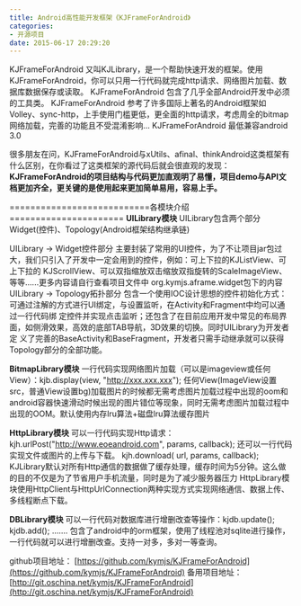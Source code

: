 ```yaml
---
title: Android高性能开发框架《KJFrameForAndroid》
categories:
- 开源项目
date: 2015-06-17 20:29:20
---
```


KJFrameForAndroid 又叫KJLibrary，是一个帮助快速开发的框架。使用KJFrameForAndroid，你可以只用一行代码就完成http请求、网络图片加载、数据库数据保存或读取。
KJFrameForAndroid 包含了几乎全部Android开发中必须的工具类。
KJFrameForAndroid 参考了许多国际上著名的Android框架如Volley、sync-http，上手使用门槛更低，更全面的http请求，考虑周全的bitmap网络加载，完善的功能且不受混淆影响...
KJFrameForAndroid 最低兼容android 3.0
<!-- more -->
很多朋友在问，KJFrameForAndroid与xUtils、afinal、thinkAndroid这类框架有什么区别，在你看过了这类框架的源代码后就会很直观的发现：**KJFrameForAndroid的项目结构与代码更加直观明了易懂，项目demo与API文档更加齐全，更关键的是使用起来更加简单易用，容易上手。**

===========================各模块介绍======================
**UILibrary模块**
UILibrary包含两个部分Widget(控件)、Topology(Android框架结构继承链)

UILibrary -&gt; Widget控件部分 
主要封装了常用的UI控件，为了不让项目jar包过大，我们只引入了开发中一定会用到的控件，例如：可上下拉的KJListView、可上下拉的
KJScrollView、可以双指缩放双击缩放双指旋转的ScaleImageView、等等......更多内容请自行查看项目文件中
org.kymjs.aframe.widget包下的内容
UILibrary -&gt; Topology拓扑部分 
包含一个使用IOC设计思想的控件初始化方式：可通过注解的方式进行UI绑定，与设置监听，在Activity和Fragment中均可以通过一行代码绑
定控件并实现点击监听；还包含了在目前应用开发中常见的布局界面，如侧滑效果，高效的底部TAB导航，3D效果的切换。同时UILibrary为开发者定
义了完善的BaseActivity和BaseFragment，开发者只需手动继承就可以获得Topology部分的全部功能。

**BitmapLibrary模块**
一行代码实现网络图片加载（可以是imageview或任何View）：kjb.display(view, &quot;http://xxx.xxx.xxx&quot;);
任何View(ImageView设置src，普通View设置bg)加载图片的时候都无需考虑图片加载过程中出现的oom和android容器快速滑动时候出现的图片错位等现象，同时无需考虑图片加载过程中出现的OOM。默认使用内存lru算法+磁盘lru算法缓存图片

**HttpLibrary模块**
可以一行代码实现Http请求：kjh.urlPost(&quot;http://www.eoeandroid.com&quot;, params, callback);
还可以一行代码实现文件或图片的上传与下载。 kjh.download( url, params, callback);
KJLibrary默认对所有Http通信的数据做了缓存处理，缓存时间为5分钟。这么做的目的不仅是为了节省用户手机流量，同时是为了减少服务器压力
HttpLibrary模块使用HttpClient与HttpUrlConnection两种实现方式实现网络通信、数据上传、多线程断点下载。

**DBLibrary模块**
可以一行代码对数据库进行增删改查等操作：kjdb.update(); kjdb.add(); .......
包含了android中的orm框架，使用了线程池对sqlite进行操作，一行代码就可以进行增删改查。支持一对多，多对一等查询。

github项目地址：
[https://github.com/kymjs/KJFrameForAndroid](https://github.com/kymjs/KJFrameForAndroid)
备用项目地址：
[http://git.oschina.net/kymjs/KJFrameForAndroid](http://git.oschina.net/kymjs/KJFrameForAndroid)